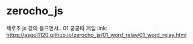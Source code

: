 # zerocho_js
제로초 js 강의 들으면서..
  01 쿵쿵따 게임 link: https://asgol1120.github.io/zerocho_js/01_word_relay/01_word_relay.html

